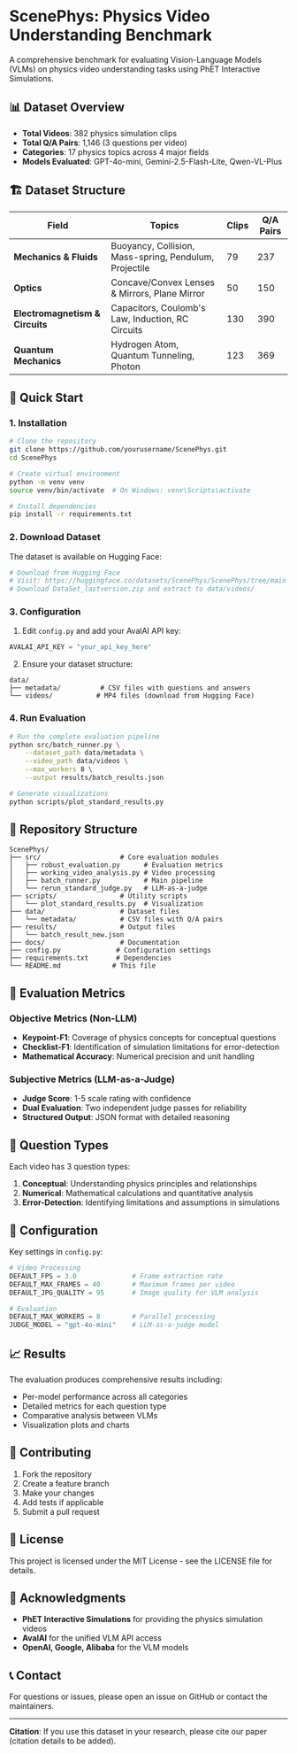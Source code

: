 # ScenePhys: Physics Video Understanding Benchmark

A comprehensive benchmark for evaluating Vision-Language Models (VLMs) on physics video understanding tasks using PhET Interactive Simulations.

## 📊 Dataset Overview

- **Total Videos**: 382 physics simulation clips
- **Total Q/A Pairs**: 1,146 (3 questions per video)
- **Categories**: 17 physics topics across 4 major fields
- **Models Evaluated**: GPT-4o-mini, Gemini-2.5-Flash-Lite, Qwen-VL-Plus

## 🏗️ Dataset Structure

| Field | Topics | Clips | Q/A Pairs |
|-------|--------|-------|-----------|
| **Mechanics & Fluids** | Buoyancy, Collision, Mass-spring, Pendulum, Projectile | 79 | 237 |
| **Optics** | Concave/Convex Lenses & Mirrors, Plane Mirror | 50 | 150 |
| **Electromagnetism & Circuits** | Capacitors, Coulomb's Law, Induction, RC Circuits | 130 | 390 |
| **Quantum Mechanics** | Hydrogen Atom, Quantum Tunneling, Photon | 123 | 369 |

## 🚀 Quick Start

### 1. Installation

```bash
# Clone the repository
git clone https://github.com/yourusername/ScenePhys.git
cd ScenePhys

# Create virtual environment
python -m venv venv
source venv/bin/activate  # On Windows: venv\Scripts\activate

# Install dependencies
pip install -r requirements.txt
```

### 2. Download Dataset

The dataset is available on Hugging Face:
```bash
# Download from Hugging Face
# Visit: https://huggingface.co/datasets/ScenePhys/ScenePhys/tree/main
# Download DataSet_lastversion.zip and extract to data/videos/
```

### 3. Configuration

1. Edit `config.py` and add your AvalAI API key:
```python
AVALAI_API_KEY = "your_api_key_here"
```

2. Ensure your dataset structure:
```
data/
├── metadata/          # CSV files with questions and answers
└── videos/           # MP4 files (download from Hugging Face)
```

### 4. Run Evaluation

```bash
# Run the complete evaluation pipeline
python src/batch_runner.py \
    --dataset_path data/metadata \
    --video_path data/videos \
    --max_workers 8 \
    --output results/batch_results.json

# Generate visualizations
python scripts/plot_standard_results.py
```

## 📁 Repository Structure

```
ScenePhys/
├── src/                    # Core evaluation modules
│   ├── robust_evaluation.py      # Evaluation metrics
│   ├── working_video_analysis.py # Video processing
│   ├── batch_runner.py           # Main pipeline
│   └── rerun_standard_judge.py   # LLM-as-a-judge
├── scripts/                # Utility scripts
│   └── plot_standard_results.py  # Visualization
├── data/                   # Dataset files
│   └── metadata/           # CSV files with Q/A pairs
├── results/                # Output files
│   └── batch_result_new.json
├── docs/                   # Documentation
├── config.py              # Configuration settings
├── requirements.txt       # Dependencies
└── README.md             # This file
```

## 🔬 Evaluation Metrics

### Objective Metrics (Non-LLM)
- **Keypoint-F1**: Coverage of physics concepts for conceptual questions
- **Checklist-F1**: Identification of simulation limitations for error-detection
- **Mathematical Accuracy**: Numerical precision and unit handling

### Subjective Metrics (LLM-as-a-Judge)
- **Judge Score**: 1-5 scale rating with confidence
- **Dual Evaluation**: Two independent judge passes for reliability
- **Structured Output**: JSON format with detailed reasoning

## 🎯 Question Types

Each video has 3 question types:

1. **Conceptual**: Understanding physics principles and relationships
2. **Numerical**: Mathematical calculations and quantitative analysis
3. **Error-Detection**: Identifying limitations and assumptions in simulations

## 🔧 Configuration

Key settings in `config.py`:

```python
# Video Processing
DEFAULT_FPS = 3.0              # Frame extraction rate
DEFAULT_MAX_FRAMES = 40        # Maximum frames per video
DEFAULT_JPG_QUALITY = 95       # Image quality for VLM analysis

# Evaluation
DEFAULT_MAX_WORKERS = 8        # Parallel processing
JUDGE_MODEL = "gpt-4o-mini"    # LLM-as-a-judge model
```

## 📈 Results

The evaluation produces comprehensive results including:
- Per-model performance across all categories
- Detailed metrics for each question type
- Comparative analysis between VLMs
- Visualization plots and charts

## 🤝 Contributing

1. Fork the repository
2. Create a feature branch
3. Make your changes
4. Add tests if applicable
5. Submit a pull request

## 📄 License

This project is licensed under the MIT License - see the LICENSE file for details.

## 🙏 Acknowledgments

- **PhET Interactive Simulations** for providing the physics simulation videos
- **AvalAI** for the unified VLM API access
- **OpenAI, Google, Alibaba** for the VLM models

## 📞 Contact

For questions or issues, please open an issue on GitHub or contact the maintainers.

---

**Citation**: If you use this dataset in your research, please cite our paper (citation details to be added).
